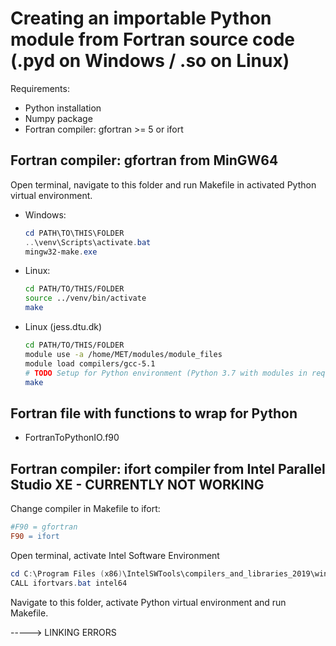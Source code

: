 # Creating an importable Python module from Fortran source code (**.pyd** on Windows / **.so** on Linux)

Requirements:

- Python installation
- Numpy package
- Fortran compiler: gfortran >= 5 or ifort

## Fortran compiler: **gfortran** from MinGW64

Open terminal, navigate to this folder and run Makefile in activated Python virtual environment.

- Windows:

    ```Powershell
    cd PATH\TO\THIS\FOLDER
    ..\venv\Scripts\activate.bat
    mingw32-make.exe
    ```

- Linux:

    ```bash
    cd PATH/TO/THIS/FOLDER
    source ../venv/bin/activate
    make
    ```

- Linux (jess.dtu.dk)

    ```bash
    cd PATH/TO/THIS/FOLDER
    module use -a /home/MET/modules/module_files
    module load compilers/gcc-5.1
    # TODO Setup for Python environment (Python 3.7 with modules in requirements.txt)
    make
    ```

## Fortran file with functions to wrap for Python

- FortranToPythonIO.f90

## Fortran compiler: **ifort** compiler from Intel Parallel Studio XE - CURRENTLY NOT WORKING

Change compiler in Makefile to ifort:

```Makefile
#F90 = gfortran
F90 = ifort
```

Open terminal, activate Intel Software Environment

```Powershell
cd C:\Program Files (x86)\IntelSWTools\compilers_and_libraries_2019\windows\bin\
CALL ifortvars.bat intel64
```

Navigate to this folder, activate Python virtual environment and run Makefile.

-----> LINKING ERRORS
